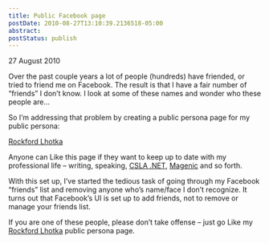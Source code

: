 ```yaml
---
title: Public Facebook page
postDate: 2010-08-27T13:10:39.2136518-05:00
abstract: 
postStatus: publish
---
```

27 August 2010

Over the past couple years a lot of people (hundreds) have friended, or tried to friend me on Facebook. The result is that I have a fair number of “friends” I don’t know. I look at some of these names and wonder who these people are…

So I’m addressing that problem by creating a public persona page for my public persona:

[Rockford Lhotka](http://bit.ly/bNeZFI)

Anyone can Like this page if they want to keep up to date with my professional life – writing, speaking, [CSLA .NET](http://www.lhotka.net/cslanet/), [Magenic](http://www.magenic.com) and so forth.

With this set up, I’ve started the tedious task of going through my Facebook “friends” list and removing anyone who’s name/face I don’t recognize. It turns out that Facebook’s UI is set up to add friends, not to remove or manage your friends list.

If you are one of these people, please don’t take offense – just go Like my [Rockford Lhotka](http://bit.ly/bNeZFI) public persona page.
